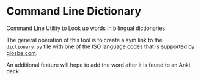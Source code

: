 # Command Line Dictionary
Command Line Utility to Look up words in bilingual dictionaries

The general operation of this tool is to create a sym link to the
`dictionary.py` file with one of the ISO language codes that is supported by
[glosbe.com][glosbe].

An additional feature will hope to add the word after it is found to an Anki
deck. 

[glosbe]: http://glosbe.comd/a-api "Glosbe Websites"
